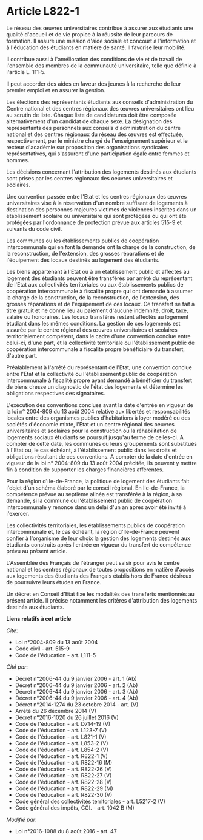 # Article L822-1

Le réseau des œuvres universitaires contribue à assurer aux étudiants une qualité d'accueil et de vie propice à la réussite
de leur parcours de formation. Il assure une mission d'aide sociale et concourt à l'information et à l'éducation des
étudiants en matière de santé. Il favorise leur mobilité. 

Il contribue aussi à l'amélioration des conditions de vie et de travail de l'ensemble des membres de la communauté
universitaire, telle que définie à l'article L. 111-5.

Il peut accorder des aides en faveur des jeunes à la recherche de leur premier emploi et en assurer la gestion. 

Les élections des représentants étudiants aux conseils d'administration du Centre national et des centres régionaux des
œuvres universitaires ont lieu au scrutin de liste. Chaque liste de candidatures doit être composée alternativement d'un
candidat de chaque sexe. La désignation des représentants des personnels aux conseils d'administration du centre national et
des centres régionaux du réseau des œuvres est effectuée, respectivement, par le ministre chargé de l'enseignement supérieur
et le recteur d'académie sur proposition des organisations syndicales représentatives, qui s'assurent d'une participation
égale entre femmes et hommes. 

Les décisions concernant l'attribution des logements destinés aux étudiants sont prises par les centres régionaux des oeuvres
universitaires et scolaires. 

Une convention passée entre l'Etat et les centres régionaux des œuvres universitaires vise à la réservation d'un nombre
suffisant de logements à destination des personnes majeures victimes de violences inscrites dans un établissement scolaire ou
universitaire qui sont protégées ou qui ont été protégées par l'ordonnance de protection prévue aux articles 515-9 et
suivants du code civil. 

Les communes ou les établissements publics de coopération intercommunale qui en font la demande ont la charge de la
construction, de la reconstruction, de l'extension, des grosses réparations et de l'équipement des locaux destinés au
logement des étudiants. 

Les biens appartenant à l'Etat ou à un établissement public et affectés au logement des étudiants peuvent être transférés par
arrêté du représentant de l'Etat aux collectivités territoriales ou aux établissements publics de coopération intercommunale
à fiscalité propre qui ont demandé à assumer la charge de la construction, de la reconstruction, de l'extension, des grosses
réparations et de l'équipement de ces locaux. Ce transfert se fait à titre gratuit et ne donne lieu au paiement d'aucune
indemnité, droit, taxe, salaire ou honoraires. Les locaux transférés restent affectés au logement étudiant dans les mêmes
conditions. La gestion de ces logements est assurée par le centre régional des œuvres universitaires et scolaires
territorialement compétent, dans le cadre d'une convention conclue entre celui-ci, d'une part, et la collectivité
territoriale ou l'établissement public de coopération intercommunale à fiscalité propre bénéficiaire du transfert, d'autre
part. 

Préalablement à l'arrêté du représentant de l'Etat, une convention conclue entre l'Etat et la collectivité ou l'établissement
public de coopération intercommunale à fiscalité propre ayant demandé à bénéficier du transfert de biens dresse un diagnostic
de l'état des logements et détermine les obligations respectives des signataires. 

L'exécution des conventions conclues avant la date d'entrée en vigueur de la loi n° 2004-809 du 13 août 2004 relative aux
libertés et responsabilités locales entre des organismes publics d'habitations à loyer modéré ou des sociétés d'économie
mixte, l'Etat et un centre régional des oeuvres universitaires et scolaires pour la construction ou la réhabilitation de
logements sociaux étudiants se poursuit jusqu'au terme de celles-ci. A compter de cette date, les communes ou leurs
groupements sont substitués à l'Etat ou, le cas échéant, à l'établissement public dans les droits et obligations résultant de
ces conventions. A compter de la date d'entrée en vigueur de la loi n° 2004-809 du 13 août 2004 précitée, ils peuvent y
mettre fin à condition de supporter les charges financières afférentes. 

Pour la région d'Ile-de-France, la politique de logement des étudiants fait l'objet d'un schéma élaboré par le conseil
régional. En Ile-de-France, la compétence prévue au septième alinéa est transférée à la région, à sa demande, si la commune
ou l'établissement public de coopération intercommunale y renonce dans un délai d'un an après avoir été invité à l'exercer. 

Les collectivités territoriales, les établissements publics de coopération intercommunale et, le cas échéant, la région
d'Ile-de-France peuvent confier à l'organisme de leur choix la gestion des logements destinés aux étudiants construits après
l'entrée en vigueur du transfert de compétence prévu au présent article. 

L'Assemblée des Français de l'étranger peut saisir pour avis le centre national et les centres régionaux de toutes
propositions en matière d'accès aux logements des étudiants des Français établis hors de France désireux de poursuivre leurs
études en France. 

Un décret en Conseil d'Etat fixe les modalités des transferts mentionnés au présent article. Il précise notamment les
critères d'attribution des logements destinés aux étudiants.

**Liens relatifs à cet article**

_Cite_:

  - Loi n°2004-809 du 13 août 2004
  - Code civil - art. 515-9
  - Code de l'éducation - art. L111-5

_Cité par_:

  - Décret n°2006-44 du 9 janvier 2006 - art. 1 (Ab)
  - Décret n°2006-44 du 9 janvier 2006 - art. 2 (Ab)
  - Décret n°2006-44 du 9 janvier 2006 - art. 3 (Ab)
  - Décret n°2006-44 du 9 janvier 2006 - art. 4 (Ab)
  - Décret n°2014-1274 du 23 octobre 2014 - art. (V)
  - Arrêté du 26 décembre 2014 (V)
  - Décret n°2016-1020 du 26 juillet 2016 (V)
  - Code de l'éducation - art. D714-19 (V)
  - Code de l'éducation - art. L123-7 (V)
  - Code de l'éducation - art. L821-1 (V)
  - Code de l'éducation - art. L853-2 (V)
  - Code de l'éducation - art. L854-2 (V)
  - Code de l'éducation - art. R822-1 (V)
  - Code de l'éducation - art. R822-16 (M)
  - Code de l'éducation - art. R822-26 (V)
  - Code de l'éducation - art. R822-27 (V)
  - Code de l'éducation - art. R822-28 (V)
  - Code de l'éducation - art. R822-29 (M)
  - Code de l'éducation - art. R822-30 (V)
  - Code général des collectivités territoriales - art. L5217-2 (V)
  - Code général des impôts, CGI. - art. 1042 B (M)

_Modifié par_:

  - Loi n°2016-1088 du 8 août 2016 - art. 47
